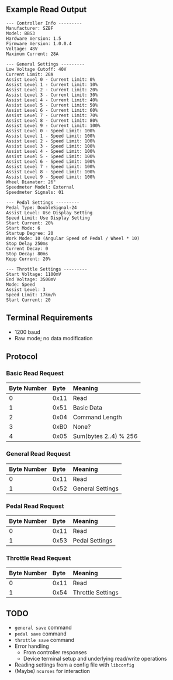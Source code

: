 ## Example Read Output
```
--- Controller Info ---------
Manufacturer: SZBF
Model: BBS3
Hardware Version: 1.5
Firmware Version: 1.0.0.4
Voltage: 48V
Maximum Current: 28A

--- General Settings ---------
Low Voltage Cutoff: 40V
Current Limit: 20A
Assist Level 0 - Current Limit: 0%
Assist Level 1 - Current Limit: 10%
Assist Level 2 - Current Limit: 20%
Assist Level 3 - Current Limit: 30%
Assist Level 4 - Current Limit: 40%
Assist Level 5 - Current Limit: 50%
Assist Level 6 - Current Limit: 60%
Assist Level 7 - Current Limit: 70%
Assist Level 8 - Current Limit: 80%
Assist Level 9 - Current Limit: 100%
Assist Level 0 - Speed Limit: 100%
Assist Level 1 - Speed Limit: 100%
Assist Level 2 - Speed Limit: 100%
Assist Level 3 - Speed Limit: 100%
Assist Level 4 - Speed Limit: 100%
Assist Level 5 - Speed Limit: 100%
Assist Level 6 - Speed Limit: 100%
Assist Level 7 - Speed Limit: 100%
Assist Level 8 - Speed Limit: 100%
Assist Level 9 - Speed Limit: 100%
Wheel Diamater: 26"
Speedmeter Model: External
Speedmeter Signals: 01

--- Pedal Settings ---------
Pedal Type: DoubleSignal-24
Assist Level: Use Display Setting
Speed Limit: Use Display Setting
Start Current: 20%
Start Mode: 6
Startup Degree: 20
Work Mode: 10 (Angular Speed of Pedal / Wheel * 10)
Stop Delay 250ms
Current Decay: 0
Stop Decay: 80ms
Kepp Current: 20%

--- Throttle Settings ---------
Start Voltage: 1100mV
End Voltage: 3500mV
Mode: Speed
Assist Level: 3
Speed Limit: 17km/h
Start Current: 20
```

## Terminal Requirements
- 1200 baud
- Raw mode; no data modification

## Protocol

### Basic Read Request
|Byte Number|Byte|Meaning|
|:---|:---|:---
|0|0x11|Read
|1|0x51|Basic Data
|2|0x04|Command Length
|3|0xB0|None?
|4|0x05|Sum(bytes 2..4) % 256

### General Read Request
|Byte Number|Byte|Meaning|
|:---|:---|:---
|0|0x11|Read
|1|0x52|General Settings

### Pedal Read Request
|Byte Number|Byte|Meaning|
|:---|:---|:---
|0|0x11|Read
|1|0x53|Pedal Settings

### Throttle Read Request
|Byte Number|Byte|Meaning|
|:---|:---|:---
|0|0x11|Read
|1|0x54|Throttle Settings

## TODO
- `general save` command
- `pedal save` command
- `throttle save` command
- Error handling
    - From controller responses
    - Device terminal setup and underlying read/write operations
- Reading settings from a config file with `libconfig`
- (Maybe) `ncurses` for interaction